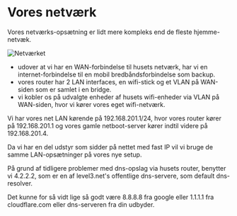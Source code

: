 # Vores netværk
Vores netværks-opsætning er lidt mere kompleks end de fleste hjemme-netvæk.

![Netværket](/dot-compiler/dot/projekter/network.png "Vores netværk")

* udover at vi har en WAN-forbindelse til husets netværk, har vi en internet-forbindelse til en mobil bredbåndsforbindelse som backup.
* vores router har 2 LAN interfaces, en wifi-stick og et VLAN på WAN-siden som er samlet i en bridge.
* vi kobler os på udvalgte enheder af husets wifi-enheder via VLAN på WAN-siden, hvor vi kører vores eget wifi-netværk.

Vi har vores net LAN kørende på 192.168.201.1/24, hvor vores router kører på 192.168.201.1
og vores gamle netboot-server kører indtil videre på 192.168.201.4.

Da vi har en del udstyr som sidder på nettet med fast IP vil vi bruge de samme LAN-opsætninger på vores nye setup.

På grund af tidligere problemer med dns-opslag via husets router, benytter vi 4.2.2.2, som er en
af level3.net's offentlige dns-servere, som default dns-resolver.

Det kunne for så vidt lige så godt være 8.8.8.8 fra google eller 1.1.1.1 fra cloudflare.com eller dns-serveren fra din udbyder.

